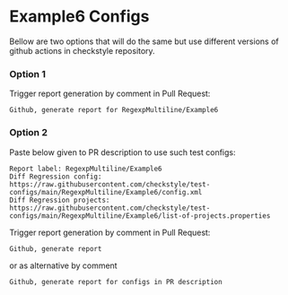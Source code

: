 # Example6 Configs

Bellow are two options that will do the same but use different versions
of github actions in checkstyle repository.


### Option 1
Trigger report generation by comment in Pull Request:
```
Github, generate report for RegexpMultiline/Example6
```

### Option 2

Paste below given to PR description to use such test configs:
```
Report label: RegexpMultiline/Example6
Diff Regression config: https://raw.githubusercontent.com/checkstyle/test-configs/main/RegexpMultiline/Example6/config.xml
Diff Regression projects: https://raw.githubusercontent.com/checkstyle/test-configs/main/RegexpMultiline/Example6/list-of-projects.properties
```

Trigger report generation by comment in Pull Request:
```
Github, generate report
```
or as alternative by comment
```
Github, generate report for configs in PR description
```
